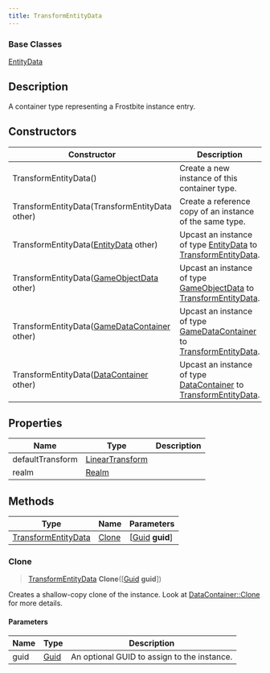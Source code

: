 ```yaml
---
title: TransformEntityData
---
```

### Base Classes

[EntityData](EntityData)

## Description

A container type representing a Frostbite instance entry.

## Constructors

| Constructor                                                                    | Description                                                                                                                   |
| ------------------------------------------------------------------------------ | ----------------------------------------------------------------------------------------------------------------------------- |
| TransformEntityData()                                                          | Create a new instance of this container type.                                                                                 |
| TransformEntityData(TransformEntityData other)                                 | Create a reference copy of an instance of the same type.                                                                      |
| TransformEntityData([EntityData](EntityData) other)                            | Upcast an instance of type [EntityData](EntityData) to [TransformEntityData](TransformEntityData).                            |
| TransformEntityData([GameObjectData](GameObjectData) other)                    | Upcast an instance of type [GameObjectData](GameObjectData) to [TransformEntityData](TransformEntityData).                    |
| TransformEntityData([GameDataContainer](GameDataContainer) other)              | Upcast an instance of type [GameDataContainer](GameDataContainer) to [TransformEntityData](TransformEntityData).              |
| TransformEntityData([DataContainer](/vext/ref/shared/class/datacontainer) other) | Upcast an instance of type [DataContainer](/vext/ref/shared/class/datacontainer) to [TransformEntityData](TransformEntityData). |

## Properties

| Name             | Type                                                    | Description |
| ---------------- | ------------------------------------------------------- | ----------- |
| defaultTransform | [LinearTransform](/vext/ref/shared/class/lineartransform) |             |
| realm            | [Realm](Realm)                                          |             |

## Methods

| Type                                       | Name            | Parameters                                     |
| ------------------------------------------ | --------------- | ---------------------------------------------- |
| [TransformEntityData](TransformEntityData) | [Clone](#clone) | \[[Guid](/vext/ref/shared/class/guid) **guid**\] |

### Clone

> [TransformEntityData](TransformEntityData) **Clone**(\[[Guid](/vext/ref/shared/class/guid) **guid**\])

Creates a shallow-copy clone of the instance. Look at [DataContainer::Clone](/vext/ref/shared/class/datacontainer#clone) for more details.

#### Parameters

| Name | Type         | Description                                 |
| ---- | ------------ | ------------------------------------------- |
| guid | [Guid](Guid) | An optional GUID to assign to the instance. |
